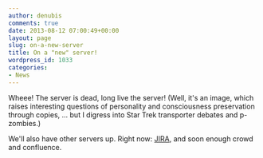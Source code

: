 ```yaml
---
author: denubis
comments: true
date: 2013-08-12 07:00:49+00:00
layout: page
slug: on-a-new-server
title: On a "new" server!
wordpress_id: 1033
categories:
- News
---
```


Wheee! The server is dead, long live the server! (Well, it's an image, which raises interesting questions of personality and consciousness preservation through copies, ... but I digress into Star Trek transporter debates and p-zombies.)

We'll also have other servers up. Right now: [JIRA](http://jira.fedarch.org:8080), and soon enough crowd and confluence.
